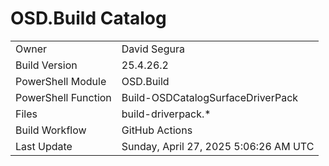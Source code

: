 ﻿# OSD.Build Catalog

| | |
|-|-|
| Owner | David Segura |
| Build Version | 25.4.26.2 |
| PowerShell Module | OSD.Build |
| PowerShell Function | Build-OSDCatalogSurfaceDriverPack |
| Files | build-driverpack.* |
| Build Workflow | GitHub Actions |
| Last Update | Sunday, April 27, 2025 5:06:26 AM UTC |
